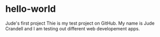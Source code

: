 # hello-world
Jude's first project
Thie is my test project on GitHub. My name is Jude Crandell and I am testing out different web developement apps.

